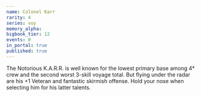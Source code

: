 ```yaml
---
name: Colonel Karr
rarity: 4
series: voy
memory_alpha:
bigbook_tier: 12
events: 0
in_portal: true
published: true
---
```


The Notorious K.A.R.R. is well known for the lowest primary base among 4* crew and the second worst 3-skill voyage total. But flying under the radar are his +1 Veteran and fantastic skirmish offense. Hold your nose when selecting him for his latter talents.
